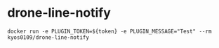 # drone-line-notify

```
docker run -e PLUGIN_TOKEN=${token} -e PLUGIN_MESSAGE="Test" --rm kyos0109/drone-line-notify
```
